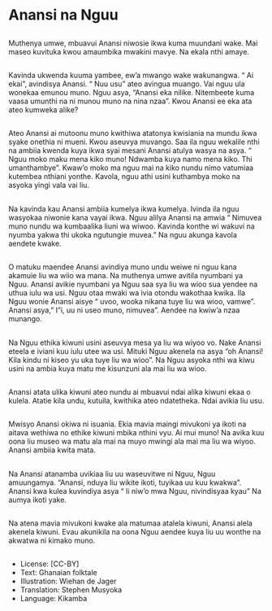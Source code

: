 # Anansi na Nguu

##
Muthenya umwe, mbuavui Anansi
niwosie ikwa kuma muundani wake.
Mai maseo kuvituka kwou
amaumbika mwakini mavye. Na
ekala nthi amaye.


##
Kavinda ukwenda kuuma yambee,
ew’a mwango wake wakunangwa. “
Ai ekai”, avindisya Anansi. “ Nuu
usu” ateo avingua muango.
Vai nguu ula wonekaa emunou
muno. Nguu asya, “Anansi eka
nilike. Nitembeete kuma vaasa
umunthi na ni munou muno na nina
nzaa”. Kwou Anansi ee eka ata ateo
kumweka alike?


##
Ateo Anansi ai mutoonu muno
kwithiwa atatonya kwisiania na
mundu ikwa syake onethia ni
mueni. Kwou aseuvya muvango.
Saa ila nguu wekalile nthi na ambiia
kwenda kuya ikwa syai mesani
Anansi atulya wasya na asya. “
Nguu moko maku mena kiko muno!
Ndwamba kuya namo mena kiko.
Thi umanthambye”.
Kwaw’o moko ma nguu mai na kiko
nundu nimo vatumiaa kutembea
nthiani yonthe. Kavola, nguu athi
usini kuthambya moko na asyoka
yingi vala vai liu.


##
Na kavinda kau Anansi ambiia
kumelya ikwa kumelya. Ivinda ila
nguu wasyokaa niwonie kana vayai
ikwa. Nguu alilya Anansi na amwia “
Nimuvea muno nundu wa
kumbaalika liuni wa wiwoo. Kavinda
konthe wi wakuvi na nyumba yakwa
thi ukoka ngutungie muvea.” Na
nguu akunga kavola aendete
kwake.


##
O matuku maendee Anansi avindiya muno undu
weiwe ni nguu kana akamuie liu wa wiio wa mana.
Na muthenya umwe avitila nyumbani ya Nguu.
Anansi avikie nyumbani ya Nguu saa sya liu wa wioo
sua yendee na uthua iulu wa usi. Nguu otaa mwaki
wa ivia otondu wakothaa kwika.
Ila Nguu wonie Anansi aisye “ uvoo, wooka nikana
tuye liu wa wioo, vamwe”. Anansi asya,” I”i, uu ni
useo muno, nimuvea”. Aendee na kwiw’a nzaa
munango.


##
Na Nguu ethika kiwuni usini
aseuvya mesa ya liu wa wiyoo vo.
Nake Anansi eteela e iviani kuu iulu
utee wa usi.
Mituki Nguu akenela na asya “oh
Anansi! Kila kindu ni kiseo yu uka
tuye liu wa wioo”. Na Nguu asyoka
nthi wa kiwu usini na ambia kuya
matu me kisunzuni ala mai liu wa
wioo.


##
Anansi atata ulika kiwuni ateo
nundu ai mbuavui ndai alika kiwuni
ekaa o kulela. Atatie kila undu,
kutuila, kwithika ateo ndatetheka.
Ndai avikia liu usu.


##
Mwisyo Anansi okiwa ni isuania.
Ekia mavia maingi mivukoni ya ikoti
na aitava wethiwa no ethike kiwuni
mbika nthini vyu.
Ai mui muno!
Na avika kuu oona liu museo wa
matu ala mai na muyo mwingi ala
mai ma liu wa wiyoo. Anansi ambiia
kwita mata.


##
Na Anansi atanamba uvikiaa liu uu
waseuvitwe ni Nguu, Nguu
amuungamya.
“Anansi, nduya liu wikite ikoti,
tuyikaa uu kuu kwakwa”.
Anansi kwa kulea kuvindiya asya
“ Ii niw’o mwa Nguu, nivindisyaa
kyau” Na aumya ikoti yake.


##
Na atena mavia mivukoni kwake ala
matumaa atalela kiwuni, Anansi
alela akenela kiwuni.
Evau akunikila na oona Nguu
aendee kuya liu uu wonthe na
akwatwa ni kimako muno.


##
* License: [CC-BY]
* Text: Ghanaian folktale
* Illustration: Wiehan de Jager
* Translation: Stephen Musyoka
* Language: Kikamba
